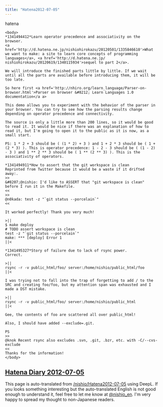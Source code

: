 ```yaml
---
title: "Hatena2012-07-05"
---
```


hatena

```
<body>
*1341494412*Learn operator precedence and associativity on the browser.
<a href='http://d.hatena.ne.jp/nishiohirokazu/20120501/1335846610'>What we want to make: a site to learn core concepts of programming languages</a>, <a href='http://d.hatena.ne.jp/ nishiohirokazu/20120619/1340115934'>sequel to part 2</a>.

We will introduce the finished parts little by little. If we wait until all the parts are available before introducing them, it will be too late.

So here first <a href='http://nhiro.org/learn_language/Parser-on-browser.html'>Parser on browser &#8212; Learn Languages 1.0 documentation</a a>

This demo allows you to experiment with the behavior of the parser in your browser. You can try to see how the parsing results change depending on operator precedence and connectivity.

The source is only a little more than 200 lines, so it would be good to read it. It would be nice if there was an explanation of how to read it, but I'm going to open it to the public as it is now, as a small start.

PS: 1 * 2 + 3 should be ( (1 * 2) + 3 ) and 1 + 2 * 3 should be ( 1 + (2 * 3) ). This is operator precedence: 1 - 2 - 3 should be ( (1 - 2) - 3 ) and 1 ** 2 ** 3 should be ( 1 ** (2 ** 3) ). This is the associativity of operators.

*1341494911*How to assert that the git workspace is clean
Reprinted from Twitter because it would be a waste if it drifted away:.
>>
&#8207;@nishio: I'd like to ASSERT that "git workspace is clean" before I run it in the Makefile.
<<
>>
@n0kada: test -z "`git status --porcelain`"
<<

It worked perfectly! Thank you very much!

>||
$ make deploy 
# TODO assert workspace is clean
test -z "`git status --porcelain`"
make: *** [deploy] Error 1
||<

*1341495327*Story of failure due to lack of rsync power.
Correct.

>||
rsync -r -v public_html/foo/ server:/home/nishio/public_html/foo
||<

I was trying not to fall into the trap of forgetting to add / to the SRC and creating foo/foo, but my attention span was exhausted and I made a DST mistake.

>||
rsync -r -v public_html/foo/ server:/home/nishio/public_html
||<

Gee, the contents of foo are scattered all over public_html!

Also, I should have added --exclude=.git.

PS
>>
@knok Recent rsync also excludes .svn, .git, .bzr, etc. with -C/--cvs-exclude
<<
Thanks for the information!
</body>
```


[Hatena Diary 2012-07-05](https://nishiohirokazu.hatenadiary.org/archive/2012/07/05)
---
This page is auto-translated from [/nishio/Hatena2012-07-05](https://scrapbox.io/nishio/Hatena2012-07-05) using DeepL. If you looks something interesting but the auto-translated English is not good enough to understand it, feel free to let me know at [@nishio_en](https://twitter.com/nishio_en). I'm very happy to spread my thought to non-Japanese readers.
